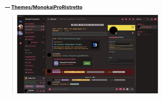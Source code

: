 ### — [Themes/MonokaiProRistretto](/BetterDiscord/Themes/MonokaiProRistretto/)
  > ![MonokaiProRistretto](https://raw.githubusercontent.com/arschedev/BetterDiscord/main/Themes/MonokaiProRistretto/preview.png)
